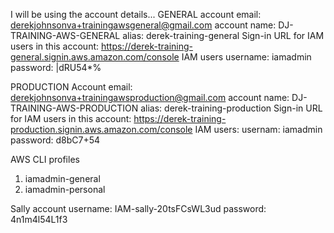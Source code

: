 I will be using the account details...
GENERAL account
email: derekjohnsonva+trainingawsgeneral@gmail.com
account name: DJ-TRAINING-AWS-GENERAL
alias: derek-training-general
Sign-in URL for IAM users in this account: https://derek-training-general.signin.aws.amazon.com/console
IAM users
username: iamadmin
password: |dRU54*%

PRODUCTION Account
email: derekjohnsonva+trainingawsproduction@gmail.com
account name: DJ-TRAINING-AWS-PRODUCTION
alias: derek-training-production
Sign-in URL for IAM users in this account: https://derek-training-production.signin.aws.amazon.com/console
IAM users:
	usernam: iamadmin
	password: d8bC7+54

AWS CLI profiles
1) iamadmin-general
2) iamadmin-personal


Sally account
username: IAM-sally-20tsFCsWL3ud
password: 4n1m4l54L1f3